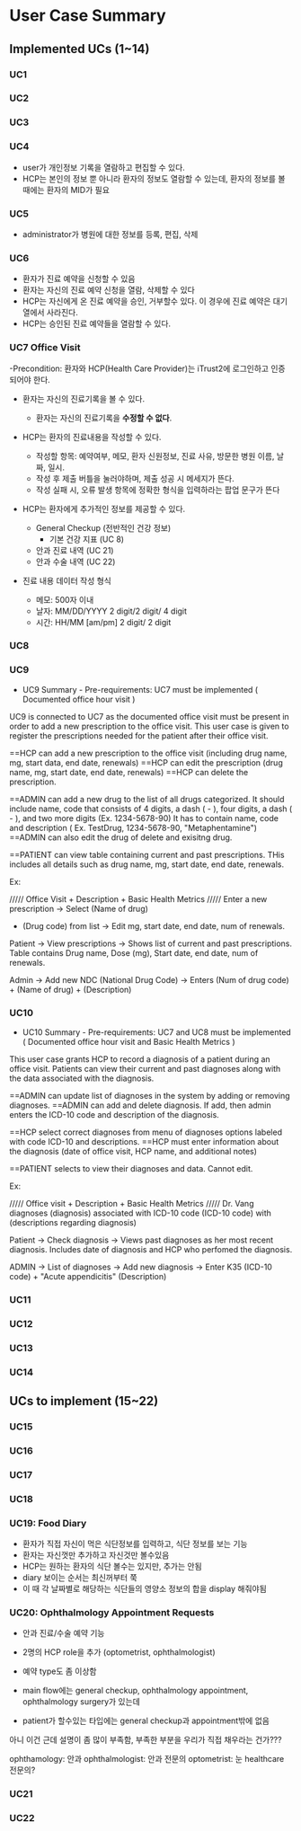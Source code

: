 # User Case Summary

## Implemented UCs (1~14)

### UC1

### UC2

### UC3

### UC4

- user가 개인정보 기록을 열람하고 편집할 수 있다.
- HCP는 본인의 정보 뿐 아니라 환자의 정보도 열람할 수 있는데, 환자의 정보를 볼 때에는 환자의 MID가 필요

### UC5

- administrator가 병원에 대한 정보를 등록, 편집, 삭제

### UC6

- 환자가 진료 예약을 신청할 수 있음
- 환자는 자신의 진료 예약 신청을 열람, 삭제할 수 있다
- HCP는 자신에게 온 진료 예약을 승인, 거부할수 있다. 이 경우에 진료 예약은 대기열에서 사라진다.
- HCP는 승인된 진료 예약들을 열람할 수 있다.

### UC7 Office Visit
-Precondition: 환자와 HCP(Health Care Provider)는  iTrust2에 로그인하고 인증 되어야 한다. 

- 환자는 자신의 진료기록을 볼 수 있다.
  - 환자는 자신의 진료기록을 **수정할 수 없다**.

- HCP는 환자의 진료내용을 작성할 수 있다. 
  - 작성할 항목: 예약여부, 메모, 환자 신원정보, 진료 사유, 방문한 병원 이름, 날짜, 일시.
  - 작성 후 제출 버틀을 눌러야하며, 제출 성공 시 메세지가 뜬다.
  - 작성 실패 시, 오류 발생 항목에 정확한 형식을 입력하라는 팝업 문구가 뜬다

- HCP는 환자에게 추가적인 정보를 제공할 수 있다.
  - General Checkup (전반적인 건강 정보)
    - 기본 건강 지표 (UC 8)
  - 안과 진료 내역 (UC 21)
  - 안과 수술 내역 (UC 22)

- 진료 내용 데이터 작성 형식
  - 메모: 500자 이내
  - 날자: MM/DD/YYYY    2 digit/2 digit/ 4 digit
  - 시간: HH/MM [am/pm]   2 digit/ 2 digit

### UC8

### UC9

- UC9 Summary -
  Pre-requirements: UC7 must be implemented ( Documented office hour visit )

UC9 is connected to UC7 as the documented office visit must be present in order
to add a new prescription to the office visit. This user case is given to register the prescriptions
needed for the patient after their office visit.

==HCP can add a new prescription to the office visit (including drug name, mg, start data, end date, renewals)
==HCP can edit the prescription (drug name, mg, start date, end date, renewals)
==HCP can delete the prescription.

==ADMIN can add a new drug to the list of all drugs categorized. It should include name, code that consists
of 4 digits, a dash ( - ), four digits, a dash ( - ), and two more digits (Ex. 1234-5678-90)
It has to contain name, code and description ( Ex. TestDrug, 1234-5678-90, "Metaphentamine")
==ADMIN can also edit the drug of delete and exisitng drug.

==PATIENT can view table containing current and past prescriptions. THis includes all details such as
drug name, mg, start date, end date, renewals.

Ex:

///// Office Visit + Description + Basic Health Metrics ///// Enter a new prescription -> Select (Name of drug)

- (Drug code) from list -> Edit mg, start date, end date, num of renewals.

Patient -> View prescriptions -> Shows list of current and past prescriptions. Table contains
Drug name, Dose (mg), Start date, end date, num of renewals.

Admin -> Add new NDC (National Drug Code) -> Enters (Num of drug code) + (Name of drug) + (Description)

### UC10

- UC10 Summary -
  Pre-requirements: UC7 and UC8 must be implemented ( Documented office hour visit and Basic Health Metrics )

This user case grants HCP to record a diagnosis of a patient during an office visit. Patients can
view their current and past diagnoses along with the data associated with the diagnosis.

==ADMIN can update list of diagnoses in the system by adding or removing diagnoses.
==ADMIN can add and delete diagnosis. If add, then admin enters the ICD-10 code and description of the diagnosis.

==HCP select correct diagnoses from menu of diagnoses options labeled with code ICD-10 and descriptions.
==HCP must enter information about the diagnosis (date of office visit, HCP name, and additional notes)

==PATIENT selects to view their diagnoses and data. Cannot edit.

Ex:

///// Office visit + Description + Basic Health Metrics ///// Dr. Vang diagnoses (diagnosis) associated with
ICD-10 code (ICD-10 code) with (descriptions regarding diagnosis)

Patient -> Check diagnosis -> Views past diagnoses as her most recent diagnosis. Includes date of diagnosis
and HCP who perfomed the diagnosis.

ADMIN -> List of diagnoses -> Add new diagnosis -> Enter K35 (ICD-10 code) + "Acute appendicitis" (Description)

### UC11

### UC12

### UC13

### UC14

## UCs to implement (15~22)

### UC15

### UC16

### UC17

### UC18

### UC19: Food Diary

- 환자가 직접 자신이 먹은 식단정보를 입력하고, 식단 정보를 보는 기능
- 환자는 자신껏만 추가하고 자신것만 볼수있음
- HCP는 원하는 환자의 식단 볼수는 있지만, 추가는 안됨
- diary 보이는 순서는 최신꺼부터 쭉
- 이 때 각 날짜별로 해당하는 식단들의 영양소 정보의 합을 display 해줘야됨

### UC20: Ophthalmology Appointment Requests

- 안과 진료/수술 예약 기능
- 2명의 HCP role을 추가 (optometrist, ophthalmologist)

- 예약 type도 좀 이상함
- main flow에는 general checkup, ophthalmology appointment, ophthalmology surgery가 있는데
- patient가 할수있는 타입에는 general checkup과 appointment밖에 없음

아니 이건 근데 설명이 좀 많이 부족함, 부족한 부분을 우리가 직접 채우라는 건가???

ophthamology: 안과
ophthalmologist: 안과 전문의
optometrist: 눈 healthcare 전문의?

### UC21

### UC22
